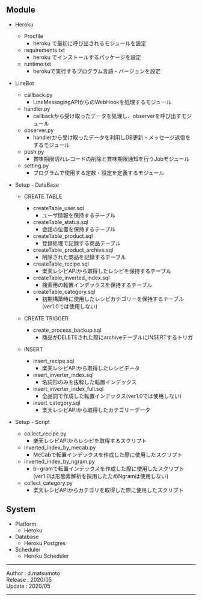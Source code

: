 ## Module
* Heroku
  * Procfile
    * heroku で最初に呼び出されるモジュールを設定
  * requirements.txt
    * heroku でインストールするパッケージを設定
  * runtime.txt
    * herokuで実行するプログラム言語・バージョンを設定

* LineBot
  * callback.py
    * LineMessagingAPIからのWebHookを処理するモジュール
  * handler.py
    * callbackから受け取ったデータを処理し、observerを呼び出すモジュール
  * observer.py
    * handlerから受け取ったデータを利用しDB更新・メッセージ返信をするモジュール
  * push.py
    * 賞味期限切れレコードの削除と賞味期限通知を行うJobモジュール
  * setting.py
    * プログラムで使用する定数・設定を定義するモジュール
 
* Setup - DataBase
  * CREATE TABLE
    * createTable_user.sql
      * ユーザ情報を保持するテーブル
    * createTable_status.sql
      * 会話の位置を保持するテーブル
    * createTable_product.sql
      * 登録処理で記録する商品テーブル
    * createTable_product_archive.sql
      * 削除された商品を記録するテーブル
    * createTable_recipe.sql
      * 楽天レシピAPIから取得したレシピを保持するテーブル
    * createTable_inverted_index.sql
      * 検索用の転置インデックスを保持するテーブル
    * createTable_category.sql
      * 初期構築時に使用したレシピカテゴリーを保持するテーブル(ver1.0では使用しない)
    
  * CREATE TRIGGER
    * create_process_backup.sql
      * 商品がDELETEされた際にarchiveテーブルにINSERTするトリガ
  
  * INSERT
    * insert_recipe.sql
      * 楽天レシピAPIから取得したレシピデータ
    * insert_inverter_index.sql
      * 名詞形のみを抜粋した転置インデックス
    * insert_inverter_index_full.sql
      * 全品詞で作成した転置インデックス(ver1.0では使用しない)
    * insert_category.sql
      * 楽天レシピAPIから取得したカテゴリーデータ
  
* Setup - Script
  * collect_recipe.py
    * 楽天レシピAPIからレシピを取得するスクリプト
  * inverted_index_by_mecab.py
    * MeCabで転置インデックスを作成した際に使用したスクリプト
  * inverted_index_by_ngram.py
    * bi-gramで転置インデックスを作成した際に使用したスクリプト(ver1.0は形態素解析を採用したためNgramは使用しない)
  * collect_category.py
    * 楽天レシピAPIからカテゴリを取得した際に使用したスクリプト

## System
* Platform
  * Heroku
* Database
  * Heroku Postgres
* Scheduler
  * Heroku Scheduler
  

***
Author : d.matsumoto<br>
Release : 2020/05<br>
Update : 2020/05
***
